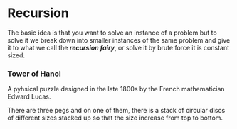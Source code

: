 # Recursion 

The basic idea is that you want to solve an instance of a problem but to solve it we break down into smaller instances of the same problem and
give it to what we call the ***recursion fairy***, or solve it by brute force it is constant sized.

### Tower of Hanoi 

A pyhsical puzzle designed in the late 1800s by the French mathematician Edward Lucas. 

There are three pegs and on one of them, there is a stack of circular discs of different sizes stacked up so that the size increase from top 
to bottom.
